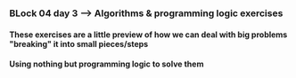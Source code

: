 ### BLock 04 day 3 --> Algorithms & programming logic exercises
#### These exercises are a little preview of how we can deal with big problems "breaking" it into small pieces/steps
#### Using nothing but programming logic to solve them
